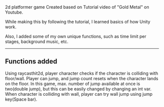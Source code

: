 2d platformer game Created based on Tutorial video of "Gold Metal" on Youtube.

While making this by following the tutorial, I learned basics of how Unity work.

Also, I added some of my own unique functions, such as time limit per stages, background music, etc.

--------------------------------------------------
**Functions added**
--------------------------------------------------
Using raycasthit2d, player character checks if the character is colliding with floor/wall.
Player can jump, and jump count resets when the character lands on the floor. In this game, max. number of jump available at once is two(double jump), but this can be easily changed by changing an int var.
When character is colliding with wall, player can try wall jump using jump key(Space bar).
